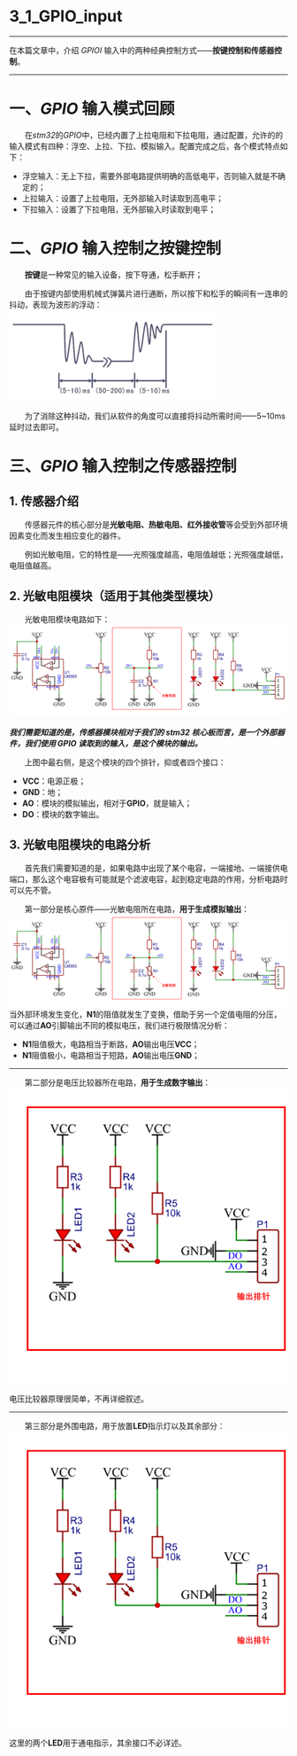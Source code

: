 # 3_1_GPIO_input

***
在本篇文章中，介绍 *GPIOI* 输入中的两种经典控制方式——**按键控制和传感器控制**。
***

# 一、*GPIO* 输入模式回顾
&emsp;&emsp;在*stm32*的*GPIO*中，已经内置了上拉电阻和下拉电阻，通过配置，允许的的输入模式有四种：浮空、上拉、下拉、模拟输入。配置完成之后，各个模式特点如下：

- 浮空输入：无上下拉，需要外部电路提供明确的高低电平，否则输入就是不确定的；
- 上拉输入：设置了上拉电阻，无外部输入时读取到高电平；
- 下拉输入：设置了下拉电阻，无外部输入时读取到电平；

# 二、*GPIO* 输入控制之按键控制
&emsp;&emsp;**按键**是一种常见的输入设备，按下导通，松手断开；

&emsp;&emsp;由于按键内部使用机械式弹簧片进行通断，所以按下和松手的瞬间有一连串的抖动，表现为波形的浮动：
![文件](https://github.com/Hi-Guo-Phy/Introduction-to-STM32F103C8T6/blob/main/Images/2_8_1.png)

&emsp;&emsp;为了消除这种抖动，我们从软件的角度可以直接将抖动所需时间——5~10ms 延时过去即可。

# 三、*GPIO* 输入控制之传感器控制
## 1. 传感器介绍
&emsp;&emsp;传感器元件的核心部分是**光敏电阻、热敏电阻、红外接收管**等会受到外部环境因素变化而发生相应变化的器件。

&emsp;&emsp;例如光敏电阻，它的特性是——光照强度越高，电阻值越低；光照强度越低，电阻值越高。

## 2. 光敏电阻模块（适用于其他类型模块）
&emsp;&emsp;光敏电阻模块电路如下：
![文件](https://github.com/Hi-Guo-Phy/Introduction-to-STM32F103C8T6/blob/main/Images/2_8_2.png)

***我们需要知道的是，传感器模块相对于我们的 *stm32* 核心板而言，是一个外部器件，我们使用 *GPIO* 读取到的输入，是这个模块的输出。***

&emsp;&emsp;上图中最右侧，是这个模块的四个排针，抑或者四个接口：
- **VCC**：电源正极；
- **GND**：地；
- **AO**：模块的模拟输出，相对于**GPIO**，就是输入；
- **DO**：模块的数字输出。

## 3. 光敏电阻模块的电路分析
&emsp;&emsp;首先我们需要知道的是，如果电路中出现了某个电容，一端接地、一端接供电端口，那么这个电容极有可能就是个滤波电容，起到稳定电路的作用，分析电路时可以先不管。

&emsp;&emsp;第一部分是核心原件——光敏电阻所在电路，**用于生成模拟输出**：
![文件](https://github.com/Hi-Guo-Phy/Introduction-to-STM32F103C8T6/blob/main/Images/2_8_3.png)
当外部环境发生变化，**N1**的阻值就发生了变换，借助于另一个定值电阻的分压，可以通过**AO**引脚输出不同的模拟电压，我们进行极限情况分析：
- **N1**阻值极大，电路相当于断路，**AO**输出电压**VCC**；
- **N1**阻值极小，电路相当于短路，**AO**输出电压**GND**；

***

&emsp;&emsp;第二部分是电压比较器所在电路，**用于生成数字输出**：
![文件](https://github.com/Hi-Guo-Phy/Introduction-to-STM32F103C8T6/blob/main/Images/2_8_4.png)

电压比较器原理很简单，不再详细叙述。

***

&emsp;&emsp;第三部分是外围电路，用于放置**LED**指示灯以及其余部分：
![文件](https://github.com/Hi-Guo-Phy/Introduction-to-STM32F103C8T6/blob/main/Images/2_8_5.png)

这里的两个**LED**用于通电指示，其余接口不必详述。



